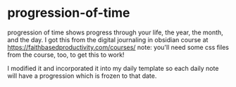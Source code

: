 # progression-of-time
progression of time shows progress through your life, the year, the month, and the day.
I got this from the digital journaling in obsidian course at https://faithbasedproductivity.com/courses/ 
note: you'll need some css files from the course, too, to get this to work!

I modified it and incorporated it into my daily template so each daily note will have a progression which is frozen to that date.
